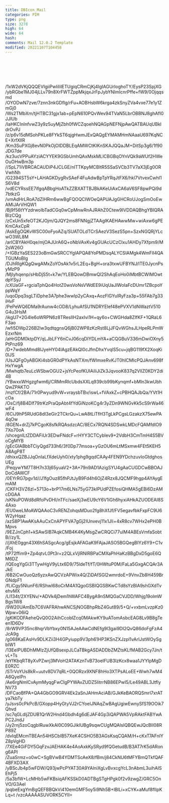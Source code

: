 ```yaml
---
title: DBIcon_Mail
categories: PIM
type: png
size: 3278
high: 64
wide: 64
hash: 
comments: Mail 12.0.2 Template
modified: 20221107T104458
---
```

![DBIcon_Mail][1]

[1]: data:image/png;base64,iVBORw0KGgoAAAANSUhEUgAAAEAAAABACAYAAACqaXHeAAAMlUlEQVR4nO1aDVBU
/1xW2dVKjQQQEVIgiiPwIiIiIETUgiqCRmCjKj4IgIAGUrIoghoTY/EysP23SpjXG
/ybRGbe1MJ04jLLv79n8XrFWTZppMkjqxJrFpJybYNImIcnrPffe+fW9/0Ojqqsmd
/OYODwN7zve/7znn3nkGDflg/rFu+AOBHsbW6krga4zkSnyZVa4vxe77e1y1ZmGj0
/Ws2TMbXm/tjHTBC31gjx1ab+pEpN610PQvWev94TVaN5LbrOBBNJ8ghAfI0JJlUb
/IaHKCInlnfvwZ3y9z5uyMjZbh0fWCZqoehNQAGpNEFNjpAwQATBAUqUBkldrOvPJ
/z/p6v15dMSohPKLe8FYkST6qjgHwmJExQAQgEYMAMHmNAaaU697KqNCE+XrfXllR
/Km3SuPXGj8evN0PkOjOIDDBLEqAMWCtKIKnSKAJQQaJM+DitSp3g6/1f90JDG7de
/kz3ucVPPuAYziACYYEK9GSbUmhQAxMskMLlCBGBqOYnVQk9aWUf2HWeOuOHwBm3p
//SpL71iVBRCACAUDiP4JCLGE/nITTKpyMCBltR5SSaSVCb3TV7aX3jEg0ORVwhNh
/G2394ST5sY+LAHAGKDygRvSAeF4FuAdwBpTpYRqJtFX6/hkl7VtvexCwhI1S6V8d
/vdECYRssEE7ifgqABbgHoATkZZBXATTBJBkAKeUiAxCA6aV6SF8pwPQi9d7btkzG
/vmAdHrLRoA7dZIHRm6wwBgFQOQCIWOeQAPUAJgGHCRoUJogSmOoEwAMlJArVHQW1
/Bj9f56tYYzdrwoIbTadCGq0wCpMnwRnAJRAhZ0Ctew9IVDDAQBhgYBIQRABIzCQg
/zCxUn5xfeOT2KJOjm/QJQY2ms8FNNgjZTAAgIKAEHAwwMw+wiAxw6gPEKmCAxCpR
/AskEgOQKvWSC00oFyoAZq/SUATOLdTCrSAezV3SezS5pn+SzxNGQRjYLcwO3WL8M
/arICBYAkH0qe/mjOAJUrA6Q+oNbVAxKv4gGUAcUCzCIxu1AHDy7Xfpm9/M2sW26O
/+IGBzYaSES223oBmGwSRCCYgIAPQA8YoPMDsqALYCSIAMgk4WmFlI4QATGUMoBIg
/DJhRIgKQgQwgAMxZoYOsAk1v5rL2Eq+BgH+ora3txwUFBYNJ/ITE0JycnPsyMzP9
/MjIyhqenp/sHbDjS5t+k7w/YLEBQowDBmwQI2ShAqEoHo0iMbtBCWIMOwtdpYSyJ
/cXUaGF+rgciaTphQo4HotZ0wsVoNsVWdEE9iUqUaJlWoIaFcDUmr1ZBcpoYppWqY
/uqoDpq3sgLTiDphe3A7phe3wwIp2yCAxq+AozFlGYulRyFza3p+55FAb7g33iHvF
/PePeWQ6DMa9rAunw4cOD8/LyhuAfSU1NDRYEIef48ePVXV1dNWaztV510G4u3HsM
/ikgU7+2G4le6oWRPN6z8TResIlH2axIvi1H+qy6o+CWGHda8ZIfKF+1QRaL6F3ao
/wfi5DWp226B2lw3qdtqgnsQ6jB02WP8zKzRst8LjJFQvWGhsJLHpeRLPmWEzxrNm
/aHrGDM0ktpDY/qLJbLFY6nCvJ06cqDIYDLmYA+aCQGBuV336mDwiOXny5PtPnz69
/D+7wdebMmd8lJyeHY04IAgzEAkQI0cJfmDhxYvqlS5cu+jqBG119fX2XoqKi0lJS
/UsJQFgOyABGKi4sbGR0dPYkAsNTXm/fWImxeRvKJT0hICMIcPQJAnv698fHxYwgA
/Mwhqtb7euLcWSbwOGU2+jsYcPeofKUIAiIiJiZk3JqvooK837q2VllZ0KDY2di4B
/YBwxxWHgzgfwm6j/CRMmRIcUbdsXXLq939cb99bKynqmf+bMln3kwUbhQwZPAKTO
/mzfCf/2BA/71r0Pwyud9vW+vraysbTBv/iswL+fVAxkZ+cPBHQAJbQa/YVt1HcOa
/OsC/fj8B4Dlf79trKzPraQpAbt4fYdGiNzoKCg4r3yZDn9WNGvKk5cS9rWa46wF4
/6CiJ9hP5RUdG8dI3eGir2TCkrQu+LwA8tLiTfH3TgLkPCgsLGzakzX75ewPA4qOw
/8GEN+drZj7kPCgoK8sfkRQAsdzcAC/8ECx7RQN4SDSwkLMDcFQAMfdIO97Xo70oA
/shcegnlLtZDDAFiUr3EDwFNdcF+rHYY3CTCybIev9+2VdbH3CmTmH4S5BVoCgMYB
/gEcGIABbbTCiyQgd733h6/3f0Dp77msoa+yGzOU6mLtMSxmw4FEt5KEH5A8AgP8T
/dhixxQZBJJqOnIaLfXdeUyh0/xty1phg9gqdCAAy4FEN9YDchzuvIoGtdghosUEg
/PeqywYM7T8H7n33j65yuaV2+3A+79n9AD1AzigSYU4gAaCUGDCwBBOAJDoCdAWCF
/0EYrRG7pgv1d//J1fgOuz85fhPJtJyB9Fd4h6OjZ4Rzx8JQCMF9hgp4AYAygEmAM
/CKFH3VZ6zl+5713o+brP17m6LNs75yG73kIPUdPZEfosiQHMA5gEBi6DzAMcDGAA
/sKNuPOWd8dRfoPvDHl/nTFc/saeXj3wEU9cY6V1iGh6hyxiAHkAZUODEAI8S4Axo
/EU0weLMoAWQAAoC3vRENZohqsMDuo2fg8hXfJf/FV5egavfbkFxpFC9U6W2yHqaz
/azS8P1AwAKsAAuCxCnAPYFVA7gGj2IUnvevj11x1Jli+4xR8cv7WHx2ePH0BMpvs
/9EZJnCph1+kSAwSlB7AqkCMB4K4KyMsgZwCRQCi77uIM4ABEsVmfaSobtB//zy1L
//jXhE0ggn43X6hSASgcAcg/gEsjkAFAGaK9FAjaJASO5BGQegBIYz6Y9+C1v/Foj
/tP72ffim9+Zp4qtvL0Pt3r+z2QLxVjlRNlRBPaCMXaPhHaKzBBgDxD5goE6QM6DZ
/lQEogYgGi3TTywHgV9yLtx6D9/75ldeTf/fT/0HWtuP0M/FaLa5GxgACQAr3AJkE
/6B2iCwOuoQz6yzxAwQCVzAPWix4Q/ZiDAfSGl2wmrdoE+9VnvZb8H459BrGNdpF1
/fLiCgy5NlunF6/RShwl68oCrM4A1QgoGSBIQGSBKwCTd8sYzBlA9shGXdTvehvMX
/Ll134t/2XYENv/+ADVk4jDem1hWAFC4BygA9nSMQGaCVJDD/Whjg19olmWBgs1W8
/9W20UAmEb7C6VAFRAhwANCSjNOGBhpRbZ4Gut89/5+Q/+vxbmLvzpKz0Wpw+06iQ
/gKIKODFAeheQvQ0O2AihCcobIZcq0MAkwKY9uATomAsbcEAG8Lv9B8gTeen1D6Dv
/8rW9VP35nc8hqrVbYbxy0N15AJeAAwCdNEfg9l3gai9DI2QvQ86doFgFzA4JcA9g
/g068KaEAsHv9DLKZii3H4GPyiupp9V3ph61HP3KSnZXJzpl1vArIJstWOySgbIW1
/13EeIPUBDhMMlzZjUfQBsexpJLCaTBkgASDADDbZMZtsKLfMAB2Gcy7Jn/tvL+Ts
/eYfKbqRT8yXvPZwrj3MVoH2ATAKznTvB73oeIFUB3IzKcx8waa1JYYIpMgDE0RZC
/STrVoYUs8kR+uutv8DV7qRL+0QORzx9XNF8hHo3XTPsALoEE+Wwh7wM4A6QyeIPn
/Ae6rgNmlCvAymMyqgFwCIgPYWAvZUDZ5IitrrNB86EPwI5/Le49ABL3JtflyNV73
/DFCaoBfPA+QA4GbGO9GRV4Ek2aSnJAHmAciAB/GJkKeBAORQSmrI7xrATya7kbTy
/yJsvs0cPkPcB/GXopp4HyGtyVJ2rCYoeIJNAqZwBAgUgiwEwnySfS19OOik7Qhvd
/sc7qGLdljZDUB1QrW2Hnd4Gbdh4g6dEJAF4Gp3iQAPWA5VpRAktFABYwAPC2JndJ
/Jy2rnj5zoCqgbIRuwXkAl0C09GJiklUBg9sqwCUgMQAlsIQBQEwJQcBII08RP89Z
/dvIqEMcmTBEAn54HSCbIB57XeK4CSHO5B3AGsKsqCQAM/H+cKxT7AFnlYZ8pVgHD
/7XEe4GiFDY5GqFzvJAEHAK4e4AoAxkKySRyd9fQGetudB/B3AT7rK5dARong6API
/ZuaSrmz+o0wC+SgBVwB4YDMTScAeX8/fBm/j84CkNU6tMFYBmQTkfQAF4BFXD3AX
/yBScJb4p5wFDW/Q93jwPcPYAT30A9YAlniXgLvBvxcgYcL3nAbmL3uihAISEhPj5
/5a3bfW+LcMHb5wFKBsiqAFKSSkD0ADTBgSTgHPgk0f2v9zwgZ/GRC5OnVO/G3Ael
/pqbeExgYmBgQEFBBQkVi410emGMF5oy5i9Nh5B+IBlLi+xCYK+aMuf8fIIpKLq+t
/vzcAAAAASUVORK5CYII=
